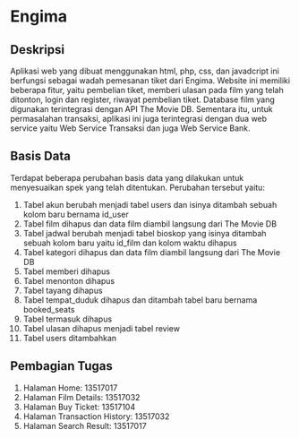 # Engima

## Deskripsi
Aplikasi web yang dibuat menggunakan html, php, css, dan javadcript ini berfungsi sebagai wadah pemesanan tiket dari Engima. Website ini memiliki beberapa fitur, yaitu pembelian tiket, memberi ulasan pada film yang telah ditonton, login dan register, riwayat pembelian tiket. 
Database film yang digunakan terintegrasi dengan API The Movie DB. Sementara itu, untuk permasalahan transaksi, aplikasi ini juga terintegrasi dengan dua web service yaitu Web Service Transaksi dan juga Web Service Bank.

## Basis Data
Terdapat beberapa perubahan basis data yang dilakukan untuk menyesuaikan spek yang telah ditentukan. Perubahan tersebut yaitu:
1. Tabel akun berubah menjadi tabel users dan isinya ditambah sebuah kolom baru bernama id_user
2. Tabel film dihapus dan data film diambil langsung dari The Movie DB
3. Tabel jadwal berubah menjadi tabel bioskop yang isinya ditambah sebuah kolom baru yaitu id_film dan kolom waktu dihapus
4. Tabel kategori dihapus dan data film diambil langsung dari The Movie DB
5. Tabel memberi dihapus
6. Tabel menonton dihapus
7. Tabel tayang dihapus
8. Tabel tempat_duduk dihapus dan ditambah tabel baru bernama booked_seats
9. Tabel termasuk dihapus
10. Tabel ulasan dihapus menjadi tabel review
11. Tabel users ditambahkan

## Pembagian Tugas

1. Halaman Home: 13517017
2. Halaman Film Details: 13517032
3. Halaman Buy Ticket: 13517104
4. Halaman Transaction History: 13517032
5. Halaman Search Result: 13517017